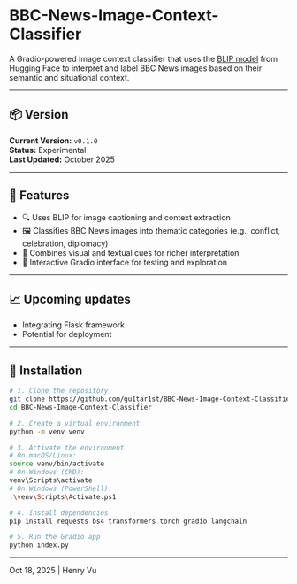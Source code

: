 # BBC-News-Image-Context-Classifier

A Gradio-powered image context classifier that uses the [BLIP model](https://huggingface.co/Salesforce/blip-image-captioning-base) from Hugging Face to interpret and label BBC News images based on their semantic and situational context.

---

## 📦 Version

**Current Version:** `v0.1.0`  
**Status:** Experimental  
**Last Updated:** October 2025

---

## 🚀 Features

- 🔍 Uses BLIP for image captioning and context extraction
- 🖼️ Classifies BBC News images into thematic categories (e.g., conflict, celebration, diplomacy)
- 🧠 Combines visual and textual cues for richer interpretation
- 🧪 Interactive Gradio interface for testing and exploration

---

## 📈 Upcoming updates
- Integrating Flask framework
- Potential for deployment

---

## 🔧 Installation

```bash
# 1. Clone the repository
git clone https://github.com/gu1tar1st/BBC-News-Image-Context-Classifier.git
cd BBC-News-Image-Context-Classifier

# 2. Create a virtual environment
python -m venv venv

# 3. Activate the environment
# On macOS/Linux:
source venv/bin/activate
# On Windows (CMD):
venv\Scripts\activate
# On Windows (PowerShell):
.\venv\Scripts\Activate.ps1

# 4. Install dependencies
pip install requests bs4 transformers torch gradio langchain

# 5. Run the Gradio app
python index.py
```

---
Oct 18, 2025 | Henry Vu
